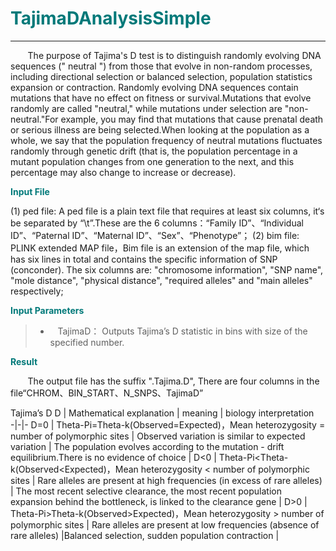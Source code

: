 # <font color="#007979">TajimaDAnalysisSimple</font>

---

&#160; &#160; &#160; &#160;The purpose of Tajima's D test is to distinguish randomly evolving DNA sequences (" neutral ") from those that evolve in non-random processes, including directional selection or balanced selection, population statistics expansion or contraction. Randomly evolving DNA sequences contain mutations that have no effect on fitness or survival.Mutations that evolve randomly are called "neutral," while mutations under selection are "non-neutral."For example, you may find that mutations that cause prenatal death or serious illness are being selected.When looking at the population as a whole, we say that the population frequency of neutral mutations fluctuates randomly through genetic drift (that is, the population percentage in a mutant population changes from one generation to the next, and this percentage may also change to increase or decrease).

**<font color="#007979">Input File</font>**

(1) ped file: A ped file is a plain text file that requires at least six columns, it‘s be separated by “\t”.These are the 6 columns：“Family ID”、“Individual ID”、“Paternal ID”、“Maternal ID”、“Sex”、“Phenotype”；
(2) bim file: PLINK extended MAP file，Bim file is an extension of the map file, which has six lines in total and contains the specific information of SNP (conconder). The six columns are: "chromosome information", "SNP name", "mole distance", "physical distance", "required alleles" and "main alleles" respectively;

**<font color="#007979">Input Parameters</font>**

> * &#160; &#160;<label id='tajimaD'>TajimaD：</label> Outputs Tajima’s D statistic in bins with size of the specified number.

**<font color="#007979">Result</font>**

&#160; &#160; &#160; &#160;The output file has the suffix ".Tajima.D", There are four columns in the file“CHROM、BIN_START、N_SNPS、TajimaD”


Tajima’s D
D | Mathematical explanation |  meaning |  biology interpretation  
-|-|-
D=0 | Theta-Pi=Theta-k(Observed=Expected)，Mean heterozygosity = number of polymorphic sites | Observed variation is similar to expected variation | The population evolves according to the mutation - drift equilibrium.There is no evidence of choice |
D<0 | Theta-Pi<Theta-k(Observed<Expected)，Mean heterozygosity < number of polymorphic sites | Rare alleles are present at high frequencies (in excess of rare alleles) | The most recent selective clearance, the most recent population expansion behind the bottleneck, is linked to the clearance gene |
D>0 | Theta-Pi>Theta-k(Observed>Expected)，Mean heterozygosity > number of polymorphic sites | Rare alleles are present at low frequencies (absence of rare alleles) |Balanced selection, sudden population contraction |

